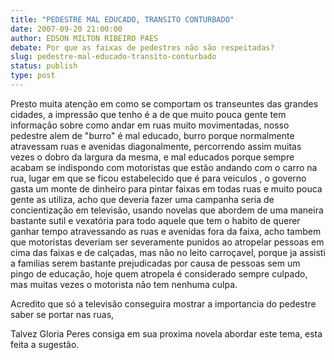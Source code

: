 ```yaml
---
title: "PEDESTRE MAL EDUCADO, TRANSITO CONTURBADO"
date: 2007-09-20 21:00:00
author: EDSON MILTON RIBEIRO PAES
debate: Por que as faixas de pedestres não são respeitadas?
slug: pedestre-mal-educado-transito-conturbado
status: publish 
type: post
---
```


Presto muita atenção em como se comportam os transeuntes das grandes cidades, a impressão que tenho é a de que muito pouca gente tem informação sobre como andar em ruas muito movimentadas, nosso pedestre alem de "burro" é mal educado, burro porque normalmente atravessam ruas e avenidas diagonalmente, percorrendo assim muitas vezes o dobro da largura da mesma, e mal educados porque sempre acabam se indispondo com motoristas que estão andando com o carro na rua, lugar em que se ficou estabelecido que é para veiculos , o governo gasta um monte de dinheiro para pintar faixas em todas ruas e muito pouca gente as utiliza, acho que deveria fazer uma campanha seria de concientização em televisão, usando novelas que abordem de uma maneira bastante sutil e vexatória para todo aquele que tem o habito de querer ganhar tempo atravessando as ruas e avenidas fora da faixa, acho tambem que motoristas deveriam ser severamente punidos ao atropelar pessoas em cima das faixas e de calçadas, mas não no leito carroçavel, porque ja assisti a familias serem bastante prejudicadas por causa de pessoas sem um pingo de educação, hoje quem atropela é considerado sempre culpado, mas muitas vezes o motorista não tem nenhuma culpa.  

Acredito que só a televisão conseguira mostrar a importancia do pedestre saber se portar nas ruas,   

Talvez Gloria Peres consiga em sua proxima novela abordar este tema, esta feita a sugestão.
